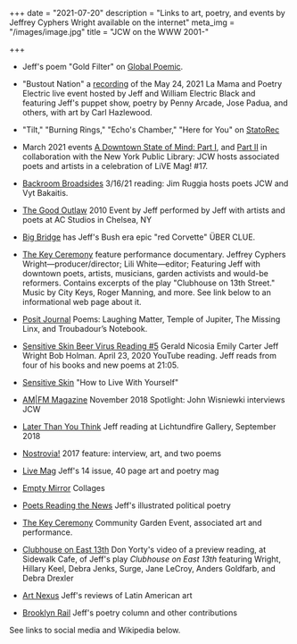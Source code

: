 +++
date = "2021-07-20"
description = "Links to art, poetry, and events by Jeffrey Cyphers Wright available on the internet"
meta_img = "/images/image.jpg"
title = "JCW on the WWW 2001-"

+++

+ Jeff's poem "Gold Filter" on [Global Poemic](https://globalpoemic.wordpress.com/2021/07/18/gold-filter/).

+ "Bustout Nation" a [recording](https://www.facebook.com/LaMaMaNYC/videos/949190689255882) of the May 24, 2021 La Mama and Poetry Electric live event hosted by Jeff and William Electric Black and featuring Jeff's puppet show, poetry by Penny Arcade, Jose Padua, and others, with art by Carl Hazlewood.

+ "Tilt," "Burning Rings," "Echo's Chamber," "Here for You" on [StatoRec](https://statorec.com/four-poems-by-jeffrey-cyphers-wright/)

+ March 2021 events [A Downtown State of Mind: Part I](https://www.nypl.org/events/programs/2021/03/06/interactive-presentation-downtown-state-mind), and [Part II](https://www.nypl.org/events/programs/2021/03/20/interactive-presentation-downtown-state-mind) in collaboration with the New York Public Library: JCW hosts associated poets and artists in a celebration of LiVE Mag! #17.

+ [Backroom Broadsides](https://youtu.be/60UtCvfXCwY) 3/16/21 reading: Jim Ruggia hosts poets JCW  and Vyt Bakaitis.

+ [The Good Outlaw](https://youtu.be/OhzP9q5nIRc) 2010 Event by Jeff performed by Jeff with artists and poets at AC Studios in Chelsea, NY 

+ [Big Bridge](https://bigbridge.org/BB19/poetry/selectedpoems/Jeffrey_Cyphers_Wright.html) has Jeff's Bush era epic "red Corvette" ÜBER CLUE.

+ [The Key Ceremony](https://www.youtube.com/watch?v=bjFbtCRQArg) feature performance documentary. Jeffrey Cyphers Wright—producer/director; Lili White—editor;  Featuring Jeff with downtown poets, artists, musicians, garden activists and would-be reformers. Contains excerpts of the play "Clubhouse on 13th Street." Music by City Keys, Roger Manning, and more. See link below to an informational web page about it.

+ [Posit Journal](https://positjournal.com/2019/09/23/jeffrey-cyphers-wright/) Poems: Laughing Matter, Temple of Jupiter, The Missing Linx, and Troubadour’s Notebook.

+ [Sensitive Skin Beer Virus Reading #5](https://www.youtube.com/watch?v=OTtJpngOUuQ&feature=youtu.be) Gerald Nicosia Emily Carter Jeff Wright Bob Holman. April 23, 2020 YouTube reading. Jeff reads from four of his books and new poems at 21:05.

+ [Sensitive Skin](https://sensitiveskinmagazine.com/how-to-live-with-yourself-jeffrey-cyphers-wright/) "How to Live With Yourself"

+ [AM|FM Magazine](https://www.amfm-magazine.tv/spotlight-poet-publisher-jeffrey-cyphers-wright/) November 2018 Spotlight: John Wisniewki interviews JCW

+ [Later Than You Think](https://www.facebook.com/lichtundfire/videos/313627249440217/) Jeff reading at Lichtundfire Gallery, September 2018

+ [Nostrovia!](https://nostroviawriting.wordpress.com/2017/01/07/two-poems-art-jeffrey-cyphers-wright/) 2017 feature: interview, art, and two poems

+ [Live Mag](http://livemag.org) Jeff's 14 issue, 40 page art and poetry mag

+ [Empty Mirror](http://www.emptymirrorbooks.com/visual-art/insignia-collages-by-jeffrey-cyphers-wright.html) Collages

+ [Poets Reading the News](http://www.poetsreadingthenews.com/?s=jeffrey+cyphers+wright) Jeff's illustrated political poetry

+ [The Key Ceremony](http://communitygardensbrand.com) Community Garden Event, associated art and performance.

+ [Clubhouse on East 13th](https://vimeo.com/72102229) Don Yorty's video of a preview reading, at Sidewalk Cafe, of Jeff's play _Clubhouse on East 13th_ featuring Wright, Hillary Keel, Debra Jenks, Surge, Jane LeCroy, Anders Goldfarb, and Debra Drexler

+ [Art Nexus](http://ow.ly/iVUbm) Jeff's reviews of Latin American art

+ [Brooklyn Rail](http://www.brooklynrail.org/contributor/jeffrey-cyphers-wright) Jeff's poetry column and other contributions

See links to social media and Wikipedia below.





